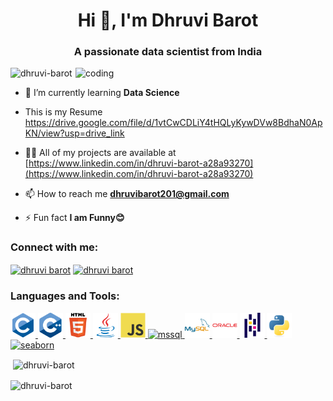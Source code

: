 <h1 align="center">Hi 👋, I'm Dhruvi Barot</h1>
<h3 align="center">A passionate data scientist from India</h3>
<img align="right" alt="coding" width="400" src="https://media.tenor.com/IF2JdxzmyN4AAAAi/coding-girl.gif"

<p align="left"> <img src="https://komarev.com/ghpvc/?username=dhruvi-barot&label=Profile%20views&color=0e75b6&style=flat" alt="dhruvi-barot" /> </p>

- 🌱 I’m currently learning **Data Science**

- This is my Resume https://drive.google.com/file/d/1vtCwCDLiY4tHQLyKywDVw8BdhaN0ApKN/view?usp=drive_link


- 👨‍💻 All of my projects are available at [https://www.linkedin.com/in/dhruvi-barot-a28a93270](https://www.linkedin.com/in/dhruvi-barot-a28a93270)

- 📫 How to reach me **dhruvibarot201@gmail.com**



- ⚡ Fun fact **I am Funny😊**


<h3 align="left">Connect with me:</h3>
<p align="left">
<a href="https://linkedin.com/in/dhruvi barot" target="blank"><img align="center" src="https://raw.githubusercontent.com/rahuldkjain/github-profile-readme-generator/master/src/images/icons/Social/linked-in-alt.svg" alt="dhruvi barot" height="30" width="40" /></a>
<a href="https://kaggle.com/dhruvi barot" target="blank"><img align="center" src="https://raw.githubusercontent.com/rahuldkjain/github-profile-readme-generator/master/src/images/icons/Social/kaggle.svg" alt="dhruvi barot" height="30" width="40" /></a>
</p>

<h3 align="left">Languages and Tools:</h3>
<p align="left"> <a href="https://www.cprogramming.com/" target="_blank" rel="noreferrer"> <img src="https://raw.githubusercontent.com/devicons/devicon/master/icons/c/c-original.svg" alt="c" width="40" height="40"/> </a> <a href="https://www.w3schools.com/cpp/" target="_blank" rel="noreferrer"> <img src="https://raw.githubusercontent.com/devicons/devicon/master/icons/cplusplus/cplusplus-original.svg" alt="cplusplus" width="40" height="40"/> </a> <a href="https://www.w3.org/html/" target="_blank" rel="noreferrer"> <img src="https://raw.githubusercontent.com/devicons/devicon/master/icons/html5/html5-original-wordmark.svg" alt="html5" width="40" height="40"/> </a> <a href="https://www.java.com" target="_blank" rel="noreferrer"> <img src="https://raw.githubusercontent.com/devicons/devicon/master/icons/java/java-original.svg" alt="java" width="40" height="40"/> </a> <a href="https://developer.mozilla.org/en-US/docs/Web/JavaScript" target="_blank" rel="noreferrer"> <img src="https://raw.githubusercontent.com/devicons/devicon/master/icons/javascript/javascript-original.svg" alt="javascript" width="40" height="40"/> </a> <a href="https://www.microsoft.com/en-us/sql-server" target="_blank" rel="noreferrer"> <img src="https://www.svgrepo.com/show/303229/microsoft-sql-server-logo.svg" alt="mssql" width="40" height="40"/> </a> <a href="https://www.mysql.com/" target="_blank" rel="noreferrer"> <img src="https://raw.githubusercontent.com/devicons/devicon/master/icons/mysql/mysql-original-wordmark.svg" alt="mysql" width="40" height="40"/> </a> <a href="https://www.oracle.com/" target="_blank" rel="noreferrer"> <img src="https://raw.githubusercontent.com/devicons/devicon/master/icons/oracle/oracle-original.svg" alt="oracle" width="40" height="40"/> </a> <a href="https://pandas.pydata.org/" target="_blank" rel="noreferrer"> <img src="https://raw.githubusercontent.com/devicons/devicon/2ae2a900d2f041da66e950e4d48052658d850630/icons/pandas/pandas-original.svg" alt="pandas" width="40" height="40"/> </a> <a href="https://www.python.org" target="_blank" rel="noreferrer"> <img src="https://raw.githubusercontent.com/devicons/devicon/master/icons/python/python-original.svg" alt="python" width="40" height="40"/> </a> <a href="https://seaborn.pydata.org/" target="_blank" rel="noreferrer"> <img src="https://seaborn.pydata.org/_images/logo-mark-lightbg.svg" alt="seaborn" width="40" height="40"/> </a> </p>


<p>&nbsp;<img align="center" src="https://github-readme-stats.vercel.app/api?username=dhruvi-barot&show_icons=true&locale=en" alt="dhruvi-barot" /></p>

<p><img align="center" src="https://github-readme-streak-stats.herokuapp.com/?user=dhruvi-barot&" alt="dhruvi-barot" /></p>
